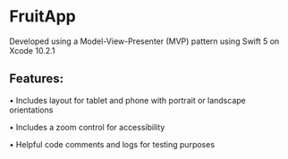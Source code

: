 # FruitApp

Developed using a Model-View-Presenter (MVP) pattern using Swift 5 on Xcode 10.2.1

## Features:

• Includes layout for tablet and phone with portrait or landscape orientations

• Includes a zoom control for accessibility

• Helpful code comments and logs for testing purposes
